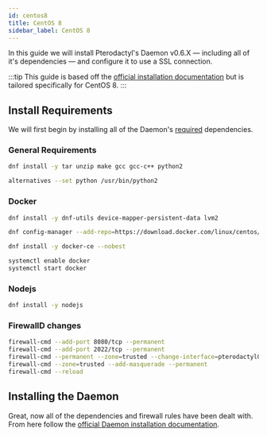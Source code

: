 ```yaml
---
id: centos8
title: CentOS 8
sidebar_label: CentOS 8
---
```

In this guide we will install Pterodactyl's Daemon v0.6.X — including all of it's dependencies — and configure it to use a SSL connection.

:::tip
This guide is based off the [official installation documentation](/docs/0.7/daemon/installing) but is tailored specifically for CentOS 8.
:::

## Install Requirements
We will first begin by installing all of the Daemon's [required](/docs/0.7/daemon/installing#dependencies) dependencies.

### General Requirements
```bash
dnf install -y tar unzip make gcc gcc-c++ python2

alternatives --set python /usr/bin/python2
```

### Docker

```bash
dnf install -y dnf-utils device-mapper-persistent-data lvm2

dnf config-manager --add-repo=https://download.docker.com/linux/centos/docker-ce.repo

dnf install -y docker-ce --nobest

systemctl enable docker
systemctl start docker
```

### Nodejs

```bash
dnf install -y nodejs
```

### FirewallD changes
```bash
firewall-cmd --add-port 8080/tcp --permanent
firewall-cmd --add-port 2022/tcp --permanent
firewall-cmd --permanent --zone=trusted --change-interface=pterodactyl0
firewall-cmd --zone=trusted --add-masquerade --permanent
firewall-cmd --reload
```

## Installing the Daemon
Great, now all of the dependencies and firewall rules have been dealt with. From here follow the [official Daemon installation documentation](/docs/0.7/daemon/installing#installing-daemon-software).
